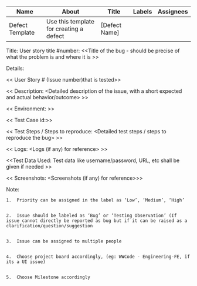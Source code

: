 

| Name             | About                                                   | Title                | Labels              | Assignees |
| ---------------- | ------------------------------------------------------- |----------------------|---------------------|-----------|
| Defect Template  | Use this template for creating a defect                 | [Defect Name]        |                     |           |


  
  
  Title: User story title #number: <<Title of the bug - should be precise of what the problem is and where it is >>
  
  Details:
  
  << User Story # (Issue number)that is tested>>
  
  << Description: <Detailed description of the issue, with a short expected and actual behavior/outcome> >>
  
  << Environment: >>
  
  << Test Case id:>>
  
  << Test Steps / Steps to reproduce: <Detailed test steps / steps to reproduce the bug> >>
  
  << Logs: <Logs (if any) for reference> >>
  
  <<Test Data Used: Test data like username/password, URL, etc shall be given if needed >>
  
  << Screenshots: <Screenshots (if any) for reference>>>
  
Note: 

	1.	Priority can be assigned in the label as ‘Low’, ‘Medium’, ‘High’ 


	2.	Issue should be labeled as ‘Bug’ or ‘Testing Observation’ (If issue cannot directly be reported as bug but if it can be raised as a clarification/question/suggestion 


	3.	Issue can be assigned to multiple people 


	4.	Choose project board accordingly, (eg: WWCode - Engineering-FE, if its a UI issue) 


	5.	Choose Milestone accordingly

  
